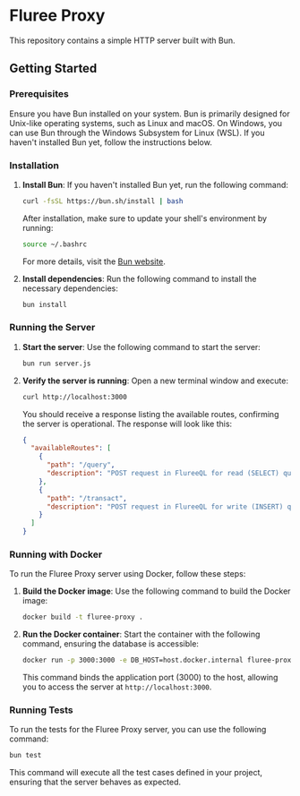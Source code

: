 # Fluree Proxy

This repository contains a simple HTTP server built with Bun.

## Getting Started

### Prerequisites

Ensure you have Bun installed on your system. Bun is primarily designed for Unix-like operating systems, such as Linux and macOS. On Windows, you can use Bun through the Windows Subsystem for Linux (WSL). If you haven't installed Bun yet, follow the instructions below.

### Installation

1. **Install Bun**: If you haven't installed Bun yet, run the following command:

   ```bash
   curl -fsSL https://bun.sh/install | bash
   ```

   After installation, make sure to update your shell's environment by running:

   ```bash
   source ~/.bashrc
   ```

   For more details, visit the [Bun website](https://bun.sh/).

2. **Install dependencies**: Run the following command to install the necessary dependencies:

   ```bash
   bun install
   ```

### Running the Server

1. **Start the server**: Use the following command to start the server:

   ```bash
   bun run server.js
   ```

2. **Verify the server is running**: Open a new terminal window and execute:

   ```bash
   curl http://localhost:3000
   ```

   You should receive a response listing the available routes, confirming the server is operational. The response will look like this:

   ```json
   {
     "availableRoutes": [
       {
         "path": "/query",
         "description": "POST request in FlureeQL for read (SELECT) queries"
       },
       {
         "path": "/transact",
         "description": "POST request in FlureeQL for write (INSERT) queries)"
       }
     ]
   }
   ```

### Running with Docker

To run the Fluree Proxy server using Docker, follow these steps:

1. **Build the Docker image**: Use the following command to build the Docker image:

   ```bash
   docker build -t fluree-proxy .
   ```

2. **Run the Docker container**: Start the container with the following command, ensuring the database is accessible:

   ```bash
   docker run -p 3000:3000 -e DB_HOST=host.docker.internal fluree-proxy
   ```

   This command binds the application port (3000) to the host, allowing you to access the server at `http://localhost:3000`.

### Running Tests

To run the tests for the Fluree Proxy server, you can use the following command:

```bash
bun test
```

This command will execute all the test cases defined in your project, ensuring that the server behaves as expected.
